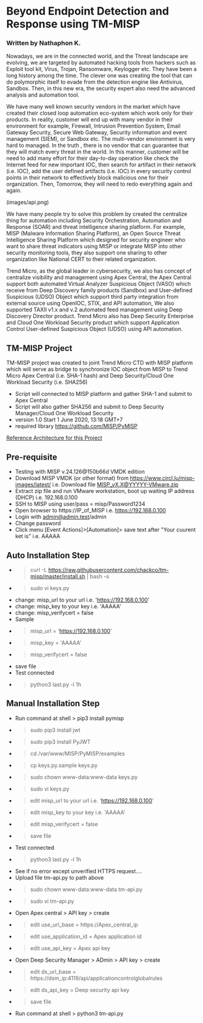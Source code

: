 # Beyond Endpoint Detection and Response using TM-MISP
### Written by Nathaphon K.

Nowadays, we are in the connected world, and the Threat landscape are evolving, we are targeted by automated hacking tools from hackers such as Exploit tool kit, Virus, Trojan, Ransomware, Keylogger etc. They have been a long history among the time. The clever one was creating the tool that can do polymorphic itself to evade from the detection engine like Antivirus, Sandbox. Then, in this new era, the security expert also need the advanced analysis and automation tool.

We have many well known security vendors in the market which have created their closed loop automation eco-system which work only for their products. In reality, customer will end up with many vendor in their environment for example, Firewall, Intrusion Prevention System, Email Gateway Security, Secure Web Gateway,  Security information and event management (SIEM), or Sandbox etc. The multi-vendor environment is very hard to managed. In the truth , there is no vendor that can guarantee that they will match every threat in the world. In this manner, customer will be need to add many effort for their day-to-day operation like check the Internet feed for new important IOC, then search for artifact in their network (i.e. IOC), add the user defined artifacts (i.e. IOC) in every security control points in their network to effectively block malicious one for their organization. Then, Tomorrow, they will need to redo everything again and again. 

(images/api.png)
 
We have many people try to solve this problem by created the centralize thing for automation including Security Orchestration, Automation and Response (SOAR) and threat intelligence sharing platform.  For example, MISP (Malware Information Sharing Platform), an Open Source Threat Intelligence Sharing Platform which designed for security engineer who want to share threat indicators using MISP or integrate MISP into other security monitoring tools, they also support one sharing to other organization like National CERT to their related organization. 

Trend Micro, as the global leader in cybersecurity, we also has concept of centralize visibility and management using Apex Central, the Apex Central support both automated Virtual Analyzer Suspicious Object (VASO) which receive from Deep Discovery family products (Sandbox) and User-defined Suspicious (UDSO) Object which support third party integration from external source using OpenIOC, STIX, and API automation, We also supported TAXII v1.x and v.2 automated feed management using Deep Discovery Director product. Trend Micro also has Deep Security Enterprise and Cloud One Workload Security product which support Application Control User-defined Suspicious Object (UDSO) using API automation.

## TM-MISP Project
TM-MISP project was created to joint Trend Micro CTD with MISP platform which will serve as bridge to synchronize IOC object from MISP to Trend Micro Apex Central (i.e. SHA-1 hash) and Deep Security/Cloud One Workload Security (i.e. SHA256) 

- Script will connected to MISP platform and gather SHA-1 and submit to Apex Central
- Script will also gather SHA256 and submit to Deep Security Manager/Cloud One Workload Security
- version 1.0 Start 1 June 2020, 13:18 GMT+7
- required library https://github.com/MISP/PyMISP

[Reference Architecture for this Project](images/arch.png)

## Pre-requisite
- Testing with MISP v.24.126@150b66d VMDK edition
- Download MISP VMDK (or other format) from https://www.circl.lu/misp-images/latest/
  i.e. Download file MISP_vX.X@YYYYY-VMware.zip
- Extract zip file and run VMware workstation, boot up waiting IP address (DHCP) i.e. 192.168.0.100
- SSH to MISP using user/pass = misp/Password1234
- Open browser to https://IP_of_MISP  i.e. https://192.168.0.100
- Login with admin@admin.test/admin
- Change password
- Click menu [Event Actions]>[Automation]> save text after "Your cuurent ket is" i.e. AAAAA

## Auto Installation Step
- > curl -L https://raw.githubusercontent.com/chackco/tm-misp/master/install.sh | bash -s
- > sudo vi keys.py
- change: misp_url to your url i.e. 'https://192.168.0.100'
- change: misp_key to your key i.e. 'AAAAA'
- change: misp_verifycert = false
- Sample
- > misp_url = 'https://192.168.0.100'
- > misp_key = 'AAAAA'
- > misp_verifycert = false
- save file
- Test connected
- > python3 last.py -l 1h

## Manual Installation Step

- Run command at shell > pip3 install pymisp
- > sudo pip3 install jwt
- > sudo pip3 install PyJWT
- > cd /var/www/MISP/PyMISP/examples
- > cp keys.py.sample keys.py
- > sudo chown www-data:www-data keys.py
- > sudo vi keys.py
- > edit misp_url to your url i.e. 'https://192.168.0.100'
- > edit misp_key to your key i.e. 'AAAAA'
- > edit misp_verifycert = false
- > save file
- Test connected 
- > python3 last.py -l 1h
- See if no error except unverified HTTPS request.... 
- Upload file tm-api.py to path above
- > sudo chown www-data:www-data tm-api.py
- > sudo vi tm-api.py
- Open Apex central > API key > create
- > edit use_url_base = https://Apex_central_ip
- > edit use_application_id = Apex application id
- > edit use_api_key = Apex api key
- Open Deep Security Manager > ADmin > API key > create
- > edit ds_url_base = https://dsm_ip:4119/api/applicationcontrolglobalrules
- > edit ds_api_key = Deep security api key
- > save file
- Run command at shell > python3 tm-api.py
